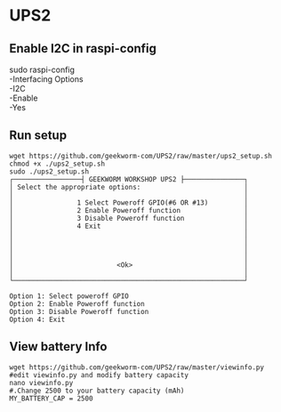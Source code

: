# UPS2

## Enable I2C in raspi-config
sudo raspi-config  
-Interfacing Options  
-I2C  
-Enable  
-Yes  

## Run setup  
    wget https://github.com/geekworm-com/UPS2/raw/master/ups2_setup.sh  
    chmod +x ./ups2_setup.sh  
    sudo ./ups2_setup.sh  
    ┌─────────────────┤ GEEKWORM WORKSHOP UPS2 ├───────────────┐
    │ Select the appropriate options:                          │
    │                                                          │
    │                1 Select Poweroff GPIO(#6 OR #13)         │
    │                2 Enable Poweroff function                │
    │                3 Disable Poweroff function               │
    │                4 Exit                                    │
    │                                                          │
    │                                                          │
    │                                                          │
    │                                                          │
    │                          <Ok>                            │
    │                                                          │
    └──────────────────────────────────────────────────────────┘
  
    Option 1: Select poweroff GPIO  
    Option 2: Enable Poweroff function  
    Option 3: Disable Poweroff function  
    Option 4: Exit  
  
## View battery Info  
    wget https://github.com/geekworm-com/UPS2/raw/master/viewinfo.py  
    #edit viewinfo.py and modify battery capacity  
    nano viewinfo.py  
    #.Change 2500 to your battery capacity (mAh)  
    MY_BATTERY_CAP = 2500  
